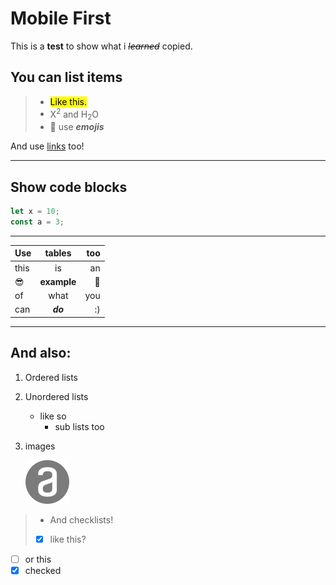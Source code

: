 # Mobile First

This is a **test** to show what i ~~*learned*~~ copied.

## You can list items

>* <mark>Like this.</mark>
>* X<sup>2</sup> and H<sub>2</sub>O
>* 🧢 use ***emojis***

And use [links](https://google.com) too!

***

## Show code blocks

```js
let x = 10;
const a = 3;
```

***

| Use    | tables    | too |
| :----- | :----:    |----:|
| this   | is        |   an|
|  😎    |**example**| 🤘  |
|of      |what       | you |
|can     |***do***   |  :) |

***

## And also:

1. Ordered lists
2. Unordered lists
    * like so
        * sub lists too
3. images 

   ![alt text](./assets/images/Alura.svg)

>* And checklists!
>* [x] like this?

- [ ] or this
- [x] checked 